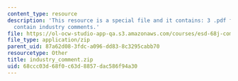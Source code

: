```yaml
---
content_type: resource
description: 'This resource is a special file and it contains: 3 .pdf files which
  contain industry comments.'
file: https://ol-ocw-studio-app-qa.s3.amazonaws.com/courses/esd-68j-communications-and-information-policy-spring-2006/68ccc03d68f0c63d8857dac586f94a30_industry_comment.zip
file_type: application/zip
parent_uid: 87a62d08-3fdc-a096-dd83-8c3295cabb70
resourcetype: Other
title: industry_comment.zip
uid: 68ccc03d-68f0-c63d-8857-dac586f94a30
---
```


